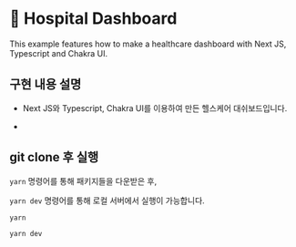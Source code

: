 # 🏥 Hospital Dashboard

This example features how to make a healthcare dashboard with Next JS, Typescript and Chakra UI.

## 구현 내용 설명

- Next JS와 Typescript, Chakra UI를 이용하여 만든 헬스케어 대쉬보드입니다.

-

## git clone 후 실행

`yarn` 명령어를 통해 패키지들을 다운받은 후,

`yarn dev` 명령어를 통해 로컬 서버에서 실행이 가능합니다.

```bash
yarn

yarn dev
```
